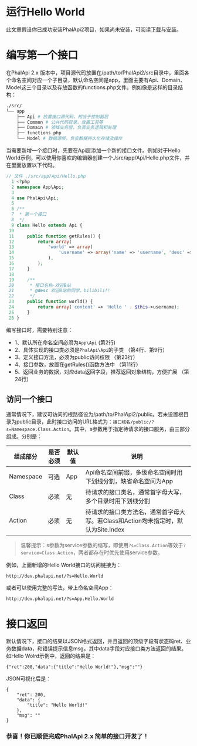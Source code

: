 # 运行Hello World

此文章假设你已成功安装PhalApi2项目，如果尚未安装，可阅读[下载与安装](http://docs.phalapi.net/#/v2.0/download-and-setup)。  

# 编写第一个接口

在PhalApi 2.x 版本中，项目源代码放置在/path/to/PhalApi2/src目录中。里面各个命名空间对应一个子目录，默认命名空间是app，里面主要有Api、Domain、Model这三个目录以及存放函数的functions.php文件。例如像是这样的目录结构：  
```bash
./src/
└── app
    ├── Api # 放置接口源代码，相当于控制器层
    ├── Common # 公共代码目录，放置工具等
    ├── Domain # 领域业务层，负责业务逻辑和处理
    ├── functions.php
    └── Model # 数据源层，负责数据持久化存储及操作
```

当需要新增一个接口时，先要在Api层添加一个新的接口文件。例如对于Hello World示例，可以使用你喜欢的编辑器创建一个./src/app/Api/Hello.php文件，并在里面放置以下代码。  
```php
// 文件 ./src/app/Api/Hello.php
  1 <?php
  2 namespace App\Api;
  3 
  4 use PhalApi\Api;
  5 
  6 /**
  7  * 第一个接口
  8  */
  9 class Hello extends Api {
 10 
 11     public function getRules() {
 12         return array(
 13             'world' => array(
 14                 'username' => array('name' => 'username', 'desc' => 'B站账号名称'),
 15             ),
 16         );
 17     }
 18 
 19     /**
 20      * 接口名称-欢迎B站
 21      * @desc 欢迎B站的同学，bilibili!!
 22      */
 23     public function world() {
 24         return array('content' => 'Hello ' . $this->username);
 25     }
 26 }
```

编写接口时，需要特别注意：  

 + 1、默认所在命名空间必须为```App\Api``` (第2行)
 + 2、具体实现的接口类必须是```PhalApi\Api```的子类 （第4行、第9行）
 + 3、定义接口方法，必须为public访问权限  （第23行）
 + 4、接口参数，放置在getRules()函数方法中  （第11行）
 + 5、返回业务的数据，对应data返回字段，推荐返回对象结构，方便扩展 （第24行）

 ## 访问一个接口

 通常情况下，建议可访问的根路径设为/path/to/PhalApi2/public。若未设置根目录为public目录，此时接口访问的URL格式为：```接口域名/public/?s=Namespace.Class.Action```。其中，s参数用于指定待请求的接口服务，由三部分组成。分别是：    

组成部分|是否必须|默认值|说明
---|---|---|---
Namespace|可选|App|Api命名空间前缀，多级命名空间时用下划线分割，缺省命名空间为App
Class|必须|无|待请求的接口类名，通常首字母大写，多个目录时用下划线分割
Action|必须|无|待请求的接口类方法名，通常首字母大写。若Class和Action均未指定时，默认为Site.Index

> 温馨提示：s参数为service参数的缩写，即使用```?s=Class.Action```等效于```?service=Class.Action```，两者都存在时优先使用service参数。

例如，上面新增的Hello World接口的访问链接为：  
```
http://dev.phalapi.net/?s=Hello.World
```

或者可以使用完整的写法，带上命名空间App：  
```
http://dev.phalapi.net/?s=App.Hello.World
```

# 接口返回

默认情况下，接口的结果以JSON格式返回，并且返回的顶级字段有状态码ret、业务数据data，和错误提示信息msg。其中data字段对应接口类方法返回的结果。如Hello Wolrd示例中，返回的结果是：  
```
{"ret":200,"data":{"title":"Hello World!"},"msg":""}
```

JSON可视化后是：  
```
{
    "ret": 200,
    "data": {
        "title": "Hello World!"
    },
    "msg": ""
}
```


### 恭喜！你已顺便完成PhalApi 2.x 简单的接口开发了！  

